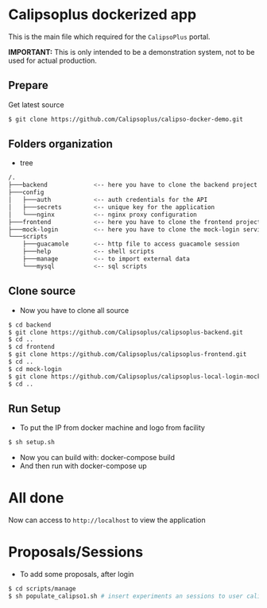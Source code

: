 # Calipsoplus dockerized app

This is the main file which required for the ```CalipsoPlus``` portal.

**IMPORTANT:** This is only intended to be a demonstration system, not to be used for actual production.

## Prepare
Get latest source
```bash
$ git clone https://github.com/Calipsoplus/calipso-docker-demo.git
```

## Folders organization
* tree

```bash
/.
├───backend             <-- here you have to clone the backend project
├───config
│   ├───auth            <-- auth credentials for the API
│   ├───secrets         <-- unique key for the application
│   └───nginx           <-- nginx proxy configuration
├───frontend            <-- here you have to clone the frontend project
├───mock-login          <-- here you have to clone the mock-login service
└───scripts
    ├───guacamole       <-- http file to access guacamole session
    ├───help            <-- shell scripts
    ├───manage          <-- to import external data
    └───mysql           <-- sql scripts
```

## Clone source
* Now you have to clone all source

```bash
$ cd backend
$ git clone https://github.com/Calipsoplus/calipsoplus-backend.git
$ cd ..
$ cd frontend
$ git clone https://github.com/Calipsoplus/calipsoplus-frontend.git
$ cd ..
$ cd mock-login
$ git clone https://github.com/Calipsoplus/calipsoplus-local-login-mock.git
$ cd ..
```

## Run Setup
* To put the IP from docker machine and logo from facility
```bash
$ sh setup.sh
```
* Now you can build with: docker-compose build
* And then run with docker-compose up

# All done
Now can access to ```http://localhost``` to view the application

# Proposals/Sessions
* To add some proposals, after login
```bash
$ cd scripts/manage
$ sh populate_calipso1.sh # insert experiments an sessions to user calipso1
```
